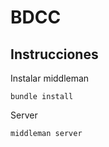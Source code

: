 # BDCC

## Instrucciones

Instalar middleman 
```
bundle install
```
Server 
```
middleman server
```